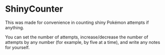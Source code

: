 # ShinyCounter
This was made for convenience in counting shiny Pokémon attempts if anything.

You can set the number of attempts, increase/decrease the number of attempts by any number (for example, by five at a time), and write any notes for yourself.